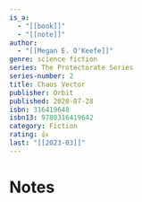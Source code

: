 ```yaml
---
is_a:
  - "[[book]]"
  - "[[note]]"
author:
  - "[[Megan E. O'Keefe]]"
genre: science fiction
series: The Protectorate Series
series-number: 2
title: Chaos Vector
publisher: Orbit
published: 2020-07-28
isbn: 316419648
isbn13: 9780316419642
category: Fiction
rating: 👍
last: "[[2023-03]]"
---
```

# Notes
